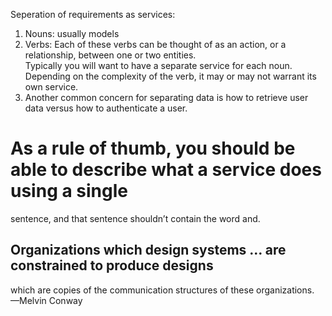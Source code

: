Seperation of requirements as services:
1. Nouns: usually models  
2. Verbs: Each of these verbs can be thought of as an action, or a relationship, between one or two entities.    
Typically you will want to have a separate service for each noun. 
Depending on the complexity of the verb, it may or may not warrant its own service.
3. Another common concern for separating data is how to retrieve user data versus how to authenticate a user.

# As a rule of thumb, you should be able to describe what a service does using a single sentence, and that sentence shouldn’t contain the word and. 

## Organizations which design systems … are constrained to produce designs which are copies of the communication structures of these organizations.  —Melvin Conway

